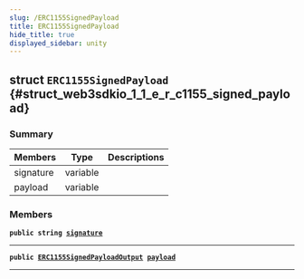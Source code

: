 ```yaml
---
slug: /ERC1155SignedPayload
title: ERC1155SignedPayload
hide_title: true
displayed_sidebar: unity
---
```


## struct `ERC1155SignedPayload` {#struct_web3sdkio_1_1_e_r_c1155_signed_payload}

### Summary

| Members | Type | Descriptions |
| ------- | ---- | ------------ |
| signature | variable |  |
| payload | variable |  |

### Members

**`public string `[`signature`](#struct_web3sdkio_1_1_e_r_c1155_signed_payload_1acc152f2a3fc4ef5a635b2fc801ba0977)**

---

**`public `[`ERC1155SignedPayloadOutput`](docs/unity/ERC1155SignedPayloadOutput.md#struct_web3sdkio_1_1_e_r_c1155_signed_payload_output)` `[`payload`](#struct_web3sdkio_1_1_e_r_c1155_signed_payload_1ae19c326f907a3d7ca0bfa583b359e081)**

---

